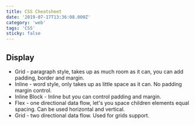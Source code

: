 ```yaml
---
title: CSS Cheatsheet
date: '2019-07-17T13:36:08.000Z'
category: 'web'
tags: 'CSS'
sticky: false
---
```


## Display

* Grid - paragraph style, takes up as much room as it can, you can add padding, border and margin.
* Inline - word style, only takes up as little space as it can. No padding margin control.
* Inline Block - Inline but you can control padding and margin.
* Flex - one directional data flow, let's you space children elements equal spacing. Can be used horizontal and vertical.
* Grid - two directional data flow. Used for grids support.
